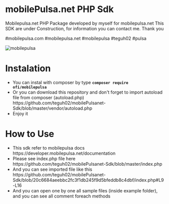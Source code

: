 # mobilePulsa.net PHP Sdk
Mobilepulsa.net PHP Package developed by myself for mobilepulsa.net
This SDK are under Construction, for information you can contact me. Thank you

#mobilepulsa.com #mobilepulsa.net #mobilepulsa #teguh02 #pulsa

![mobilepulsa](https://user-images.githubusercontent.com/43981051/100959809-ab731080-3551-11eb-8f3c-0b780f8c7cc0.png)

# Instalation
<ul>
  <li>You can instal with composer by type <b><code>composer require ofi/mobilepulsa</code></b>
  <li>Or you can download this repository and don't forget to import autoload file from composer (autoload.php) https://github.com/teguh02/mobilePulsanet-Sdk/blob/master/vendor/autoload.php</li>
  <li>Enjoy it</li>
</ul>

# How to Use
<ul>
  <li>This sdk refer to mobilepulsa docs https://developer.mobilepulsa.net/documentation</li>
  <li>Please see index.php file here https://github.com/teguh02/mobilePulsanet-Sdk/blob/master/index.php</li>
  <li>And you can see imported file like this https://github.com/teguh02/mobilePulsanet-Sdk/blob/20c6684aeebbc2fc3f1db245f9d5bfeddb8c4dbf/index.php#L9-L16</li>
  <li>And you can open one by one all sample files (inside example folder), and you can see all comment foreach methods</li>
</ul>
